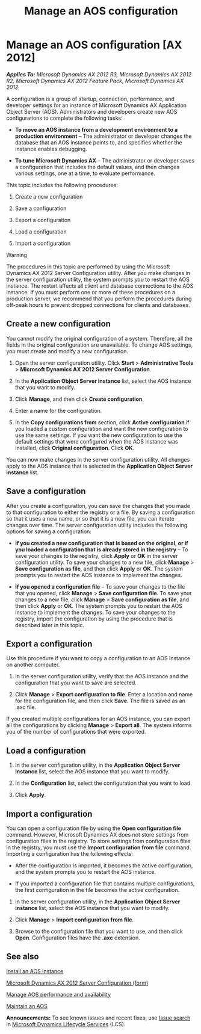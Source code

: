 ﻿---
title: Manage an AOS configuration
TOCTitle: Manage an AOS configuration
ms:assetid: 4aab5e81-921d-4f7f-b379-adffcb8febce
ms:mtpsurl: https://technet.microsoft.com/en-us/library/Aa569618(v=AX.60)
ms:contentKeyID: 35949290
ms.date: 04/18/2014
mtps_version: v=AX.60
---

# Manage an AOS configuration [AX 2012]


_**Applies To:** Microsoft Dynamics AX 2012 R3, Microsoft Dynamics AX 2012 R2, Microsoft Dynamics AX 2012 Feature Pack, Microsoft Dynamics AX 2012_

A configuration is a group of startup, connection, performance, and developer settings for an instance of Microsoft Dynamics AX Application Object Server (AOS). Administrators and developers create new AOS configurations to complete the following tasks:

  - **To move an AOS instance from a development environment to a production environment** – The administrator or developer changes the database that an AOS instance points to, and specifies whether the instance enables debugging.

  - **To tune Microsoft Dynamics AX** – The administrator or developer saves a configuration that includes the default values, and then changes various settings, one at a time, to evaluate performance.

This topic includes the following procedures:

1.  Create a new configuration

2.  Save a configuration

3.  Export a configuration

4.  Load a configuration

5.  Import a configuration


> [!WARNING]
> <P>The procedures in this topic are performed by using the Microsoft Dynamics AX 2012 Server Configuration utility. After you make changes in the server configuration utility, the system prompts you to restart the AOS instance. The restart affects all client and database connections to the AOS instance. If you must perform one or more of these procedures on a production server, we recommend that you perform the procedures during off-peak hours to prevent dropped connections for clients and databases.</P>



## Create a new configuration

You cannot modify the original configuration of a system. Therefore, all the fields in the original configuration are unavailable. To change AOS settings, you must create and modify a new configuration.

1.  Open the server configuration utility. Click **Start** \> **Administrative Tools** \> **Microsoft Dynamics AX 2012 Server Configuration**.

2.  In the **Application Object Server instance** list, select the AOS instance that you want to modify.

3.  Click **Manage**, and then click **Create configuration**.

4.  Enter a name for the configuration.

5.  In the **Copy configurations from** section, click **Active configuration** if you loaded a custom configuration and want the new configuration to use the same settings. If you want the new configuration to use the default settings that were configured when the AOS instance was installed, click **Original configuration**. Click **OK**.

You can now make changes in the server configuration utility. All changes apply to the AOS instance that is selected in the **Application Object Server instance** list.

## Save a configuration

After you create a configuration, you can save the changes that you made to that configuration to either the registry or a file. By saving a configuration so that it uses a new name, or so that it is a new file, you can iterate changes over time. The server configuration utility includes the following options for saving a configuration:

  - **If you created a new configuration that is based on the original, or if you loaded a configuration that is already stored in the registry** – To save your changes to the registry, click **Apply** or **OK** in the server configuration utility. To save your changes to a new file, click **Manage** \> **Save configuration as file**, and then click **Apply** or **OK**. The system prompts you to restart the AOS instance to implement the changes.

  - **If you opened a configuration file** – To save your changes to the file that you opened, click **Manage** \> **Save configuration file**. To save your changes to a new file, click **Manage** \> **Save configuration as file**, and then click **Apply** or **OK**. The system prompts you to restart the AOS instance to implement the changes. To save your changes to the registry, import the configuration by using the procedure that is described later in this topic.

## Export a configuration

Use this procedure if you want to copy a configuration to an AOS instance on another computer.

1.  In the server configuration utility, verify that the AOS instance and the configuration that you want to save are selected.

2.  Click **Manage** \> **Export configuration to file**. Enter a location and name for the configuration file, and then click **Save**. The file is saved as an .axc file.

If you created multiple configurations for an AOS instance, you can export all the configurations by clicking **Manage** \> **Export all**. The system informs you of the number of configurations that were exported.

## Load a configuration

1.  In the server configuration utility, in the **Application Object Server instance** list, select the AOS instance that you want to modify.

2.  In the **Configuration** list, select the configuration that you want to load.

3.  Click **Apply**.

## Import a configuration

You can open a configuration file by using the **Open configuration file** command. However, Microsoft Dynamics AX does not store settings from configuration files in the registry. To store settings from configuration files in the registry, you must use the **Import configuration from file** command. Importing a configuration has the following effects:

  - After the configuration is imported, it becomes the active configuration, and the system prompts you to restart the AOS instance.

  - If you imported a configuration file that contains multiple configurations, the first configuration in the file becomes the active configuration.

<!-- end list -->

1.  In the server configuration utility, in the **Application Object Server instance** list, select the AOS instance that you want to modify.

2.  Click **Manage** \> **Import configuration from file**.

3.  Browse to the configuration file that you want to use, and then click **Open**. Configuration files have the **.axc** extension.

## See also

[Install an AOS instance](install-an-aos-instance.md)

[Microsoft Dynamics AX 2012 Server Configuration (form)](https://technet.microsoft.com/en-us/library/aa569635\(v=ax.60\))

[Manage AOS performance and availability](manage-aos-performance-and-availability.md)

[Maintain an AOS](maintain-an-aos.md)

  
**Announcements:** To see known issues and recent fixes, use [Issue search](http://go.microsoft.com/fwlink/?linkid=389258) in [Microsoft Dynamics Lifecycle Services](http://go.microsoft.com/fwlink/?linkid=306505) (LCS).

